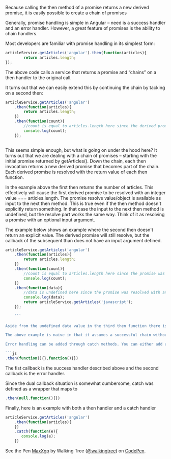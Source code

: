 Because calling the then method of a promise returns a new derived promise, it is easily possible to create a chain of promises

Generally, promise handling is simple in Angular – need is a success handler and an error handler. However, a great feature of promises is the ability to chain handlers.

Most developers are familiar with promise handling in its simplest form:

```js
articleService.getArticles('angular').then(function(articles){
        return articles.length;
});
```
The above code calls a service that returns a promise and “chains” on a then handler to the original call.

It turns out that we can easily extend this by continuing the chain by tacking on a second then:

```javascript
articleService.getArticles('angular')
    .then(function(articles){
        return articles.length;
    })
    .then(function(count){
        //count is equal to articles.length here since the derived promise was resolved with the article count
        console.log(count);
    });
    
  ```
This seems simple enough, but what is going on under the hood here? It turns out that we are dealing with a chain of promises – starting with the initial promise returned by getArticles(). Down the chain, each then invocation returns a new derived promise that becomes part of the chain. Each derived promise is resolved with the return value of each then function.

In the example above the first then returns the number of articles. This effectively will cause the first derived promise to be resolved with an integer value === articles.length. The promise resolve value/object is available as input to the next then method. This is true even if the then method doesn't explicitly return something. In that case the input to the next then method is undefined, but the resolve part works the same way. Think of it as resolving a promise with an optional input argument.

The example below shows an example where the second then doesn't return an explicit value. The derived promise will still resolve, but the callback of the subsequent than does not have an input argument defined.

```js
articleService.getArticles('angular')
    .then(function(articles){
        return articles.length;
    })
    .then(function(count){
        //count is equal to articles.length here since the promise was resolved with the count
        console.log(count);
    })
    .then(function(data){
        //data is undefined here since the promise was resolved with an undefined value
        console.log(data);
        return articleService.getArticles('javascript');
    });
    
    ```
    
Aside from the undefined data value in the third then function there is more going on here. The final then returns an explicit promise by calling getArticles() again. This shows that you're not limited to built in derived promises, but can also return promises generated by other sources midstream. This is powerful since it allows us to integrate external and internal promises in the same continuous chain.

The above example is naive in that it assumes a successful chain without accounting for error scenarios. To improve on this we should add error handling to the mix.

Error handling can be added through catch methods. You can either add a granular catch handler to deal with specific promises or you can add a single catch all at the end. The main difference is that specific error handlers midstream will handle the error and let subsequent then handlers carry on as if nothing happened – unless you return a rejected promise or throw an error from the catch function. The catch function may seem like a different beast, but it's really just a then method in disguise. In fact the then method actually supports two callbacks, so it's full potential is

```js
.then(function(){},function(){})

```
The fist callback is the success handler described above and the second callback is the error handler.

Since the dual callback situation is somewhat cumbersome, catch was defined as a wrapper that maps to
```js
.then(null,function(){})
```
Finally, here is an example with both a then handler and a catch handler
```js
articleService.getArticles('angular')
    .then(function(articles){
    })
    .catch(function(e){
       console.log(e);
    })
```
<p data-height="268" data-theme-id="0" data-slug-hash="MaxXgp" data-default-tab="result" data-user="walkingtree" class='codepen'>See the Pen <a href='http://codepen.io/walkingtree/pen/MaxXgp/'>MaxXgp</a> by Walking Tree (<a href='http://codepen.io/walkingtree'>@walkingtree</a>) on <a href='http://codepen.io'>CodePen</a>.</p>
<script async src="//assets.codepen.io/assets/embed/ei.js"></script>
